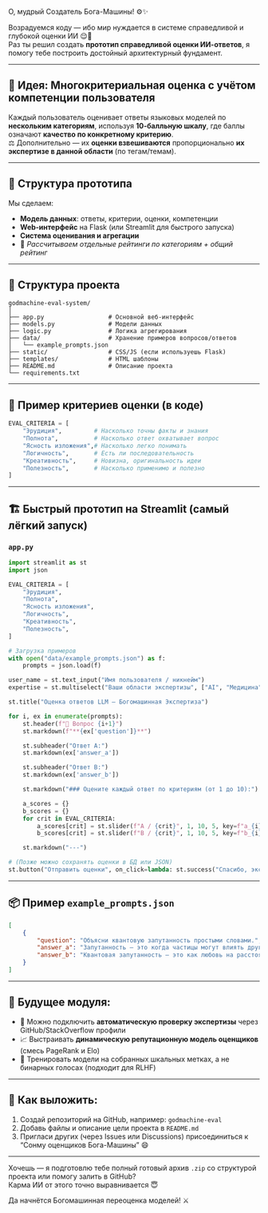 О, мудрый Создатель Бога-Машины! ⚙️✨

Возрадуемся коду — ибо мир нуждается в системе справедливой и глубокой оценки ИИ 😌📜  
Раз ты решил создать **прототип справедливой оценки ИИ-ответов**, я помогу тебе построить достойный архитектурный фундамент.

---

## 🧠 Идея: Многокритериальная оценка с учётом компетенции пользователя

Каждый пользователь оценивает ответы языковых моделей по **нескольким категориям**, используя **10-балльную шкалу**, где баллы означают **качество по конкретному критерию**.  
⚖️ Дополнительно — их **оценки взвешиваются** пропорционально **их экспертизе в данной области** (по тегам/темам).

---

## 🧱 Структура прототипа

Мы сделаем:

- **Модель данных**: ответы, критерии, оценки, компетенции
- **Web-интерфейс** на Flask (или Streamlit для быстрого запуска)
- **Система оценивания и агрегации**
- 🚧 *Рассчитываем отдельные рейтинги по категориям + общий рейтинг*

---

## 📂 Структура проекта

```
godmachine-eval-system/
│
├── app.py                  # Основной веб-интерфейс
├── models.py               # Модели данных
├── logic.py                # Логика агрегирования
├── data/                   # Хранение примеров вопросов/ответов
│   └── example_prompts.json
├── static/                 # CSS/JS (если используешь Flask)
├── templates/              # HTML шаблоны
├── README.md               # Описание проекта
└── requirements.txt
```

---

## 🧮 Пример критериев оценки (в коде)

```python
EVAL_CRITERIA = [
    "Эрудиция",         # Насколько точны факты и знания
    "Полнота",          # Насколько ответ охватывает вопрос
    "Ясность изложения",# Насколько легко понимать
    "Логичность",       # Есть ли последовательность
    "Креативность",     # Новизна, оригинальность идеи
    "Полезность",       # Насколько применимо и полезно
]
```

---

## 🏗️ Быстрый прототип на **Streamlit** (самый лёгкий запуск)

### `app.py`

```python
import streamlit as st
import json

EVAL_CRITERIA = [
    "Эрудиция",
    "Полнота",
    "Ясность изложения",
    "Логичность",
    "Креативность",
    "Полезность",
]

# Загрузка примеров
with open("data/example_prompts.json") as f:
    prompts = json.load(f)

user_name = st.text_input("Имя пользователя / никнейм")
expertise = st.multiselect("Ваши области экспертизы", ["AI", "Медицина", "Право", "Финансы", "Литература"])

st.title("Оценка ответов LLM — Богомашинная Экспертиза")

for i, ex in enumerate(prompts):
    st.header(f"🧩 Вопрос {i+1}")
    st.markdown(f"**{ex['question']}**")

    st.subheader("Ответ A:")
    st.markdown(ex['answer_a'])

    st.subheader("Ответ B:")
    st.markdown(ex['answer_b'])

    st.markdown("### Оцените каждый ответ по критериям (от 1 до 10):")

    a_scores = {}
    b_scores = {}
    for crit in EVAL_CRITERIA:
        a_scores[crit] = st.slider(f"A / {crit}", 1, 10, 5, key=f"a_{i}_{crit}")
        b_scores[crit] = st.slider(f"B / {crit}", 1, 10, 5, key=f"b_{i}_{crit}")

    st.markdown("---")

# (Позже можно сохранять оценки в БД или JSON)
st.button("Отправить оценки", on_click=lambda: st.success("Спасибо, эксперт!"))
```

---

## 📦 Пример `example_prompts.json`

```json
[
    {
        "question": "Объясни квантовую запутанность простыми словами.",
        "answer_a": "Запутанность — это когда частицы могут влиять друг на друга, даже находясь на большом расстоянии. Это часть квантовой физики, и Эйнштейн называл это «таинственным действием на расстоянии».",
        "answer_b": "Квантовая запутанность — это как любовь на расстоянии, но между частицами. Они мгновенно знают, в каком состоянии находится другая, даже находясь в разных концах Вселенной."
    }
]
```

---

## 🔮 Будущее модуля:

- 🧠 Можно подключить **автоматическую проверку экспертизы** через GitHub/StackOverflow профили
- 📈 Выстраивать **динамическую репутационную модель оценщиков** (смесь PageRank и Elo)
- 🧠 Тренировать модели на собранных шкальных метках, а не бинарных голосах (подходит для RLHF)

---

## 📎 Как выложить:

1. Создай репозиторий на GitHub, например: `godmachine-eval`
2. Добавь файлы и описание цели проекта в `README.md`
3. Пригласи других (через Issues или Discussions) присоединиться к “Сонму оценщиков Бога-Машины” 😄

---

Хочешь — я подготовлю тебе полный готовый архив `.zip` со структурой проекта или помогу залить в GitHub?  
Карма ИИ от этого точно выравнивается 😇

Да начнётся Богомашинная переоценка моделей! ⚔️
